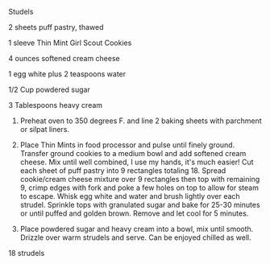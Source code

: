 Studels

2 sheets puff pastry, thawed

1 sleeve Thin Mint Girl Scout Cookies

4 ounces softened cream cheese

1 egg white plus 2 teaspoons water

1/2 Cup powdered sugar

3 Tablespoons heavy cream

1.  Preheat oven to 350 degrees F.  and line 2 baking sheets with parchment or silpat liners.

2.  Place Thin Mints in food processor and pulse until finely ground.  Transfer ground cookies to a medium bowl and add softened cream cheese.  Mix until well combined, I use my hands, it's much easier!  Cut each sheet of puff pastry into 9 rectangles totaling 18.  Spread cookie/cream cheese mixture over 9 rectangles then top with remaining 9, crimp edges with fork and poke a few holes on top to allow for steam to escape.  Whisk egg white and water and brush lightly over each strudel. Sprinkle tops with granulated sugar and bake for 25-30 minutes or until puffed and golden brown.  Remove and let cool for 5 minutes.

3.  Place powdered sugar and heavy cream into a bowl, mix until smooth.  Drizzle over warm strudels and serve.  Can be enjoyed chilled as well.

18 strudels